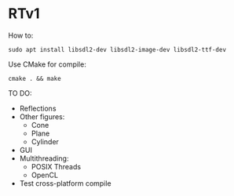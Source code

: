 # RTv1
How to:

`sudo apt install libsdl2-dev libsdl2-image-dev libsdl2-ttf-dev`

Use CMake for compile:

`cmake . && make`

TO DO:

- Reflections
- Other figures:
  - Cone
  - Plane
  - Cylinder
- GUI
- Multithreading:
  - POSIX Threads
  - OpenCL
- Test cross-platform compile